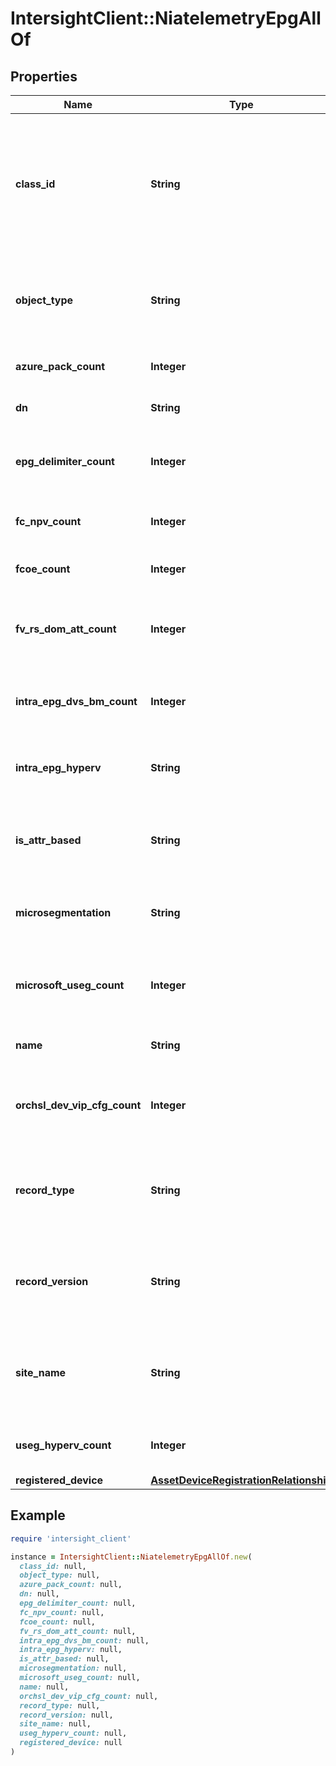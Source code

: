 # IntersightClient::NiatelemetryEpgAllOf

## Properties

| Name | Type | Description | Notes |
| ---- | ---- | ----------- | ----- |
| **class_id** | **String** | The fully-qualified name of the instantiated, concrete type. This property is used as a discriminator to identify the type of the payload when marshaling and unmarshaling data. | [default to &#39;niatelemetry.Epg&#39;] |
| **object_type** | **String** | The fully-qualified name of the instantiated, concrete type. The value should be the same as the &#39;ClassId&#39; property. | [default to &#39;niatelemetry.Epg&#39;] |
| **azure_pack_count** | **Integer** | Azure Pack NAT with ASA feature usage. | [optional] |
| **dn** | **String** | Dn value for the End Point Groups present. | [optional] |
| **epg_delimiter_count** | **Integer** | Number of  objects with delimiter value present in EPG Delimiter attribute. | [optional] |
| **fc_npv_count** | **Integer** | Number of ports with FC path attribute of type FC. | [optional] |
| **fcoe_count** | **Integer** | Number of FCoE per End Point Group. | [optional] |
| **fv_rs_dom_att_count** | **Integer** | Number of FvRsDomAtt objects per End Point Group with VMware configuration. | [optional] |
| **intra_epg_dvs_bm_count** | **Integer** | Intra End Point Group Contract for Distributed Virtual Switch and BM feature usage. | [optional] |
| **intra_epg_hyperv** | **String** | Intra EPG Isolation for Hyper-V, enabled if pcEnfPref attribute is set to enforced. | [optional] |
| **is_attr_based** | **String** | Gets the state of End Point Groups with isAttrBasedEPg value as configured. | [optional] |
| **microsegmentation** | **String** | Gets the state of End Point Groups where microsegmentation is present. | [optional] |
| **microsoft_useg_count** | **Integer** | Number of FvRsDomAtt objects per End Point Group with Microsoft configuration. | [optional] |
| **name** | **String** | Name value for the End Point Groups present. | [optional] |
| **orchsl_dev_vip_cfg_count** | **Integer** | Number of objects with Simplified Service Graph Integration with Windows Azure Pack. | [optional] |
| **record_type** | **String** | Type of record DCNM / APIC / SE. This determines the type of platform where inventory was collected. | [optional] |
| **record_version** | **String** | Version of record being pushed. This determines what was the API version for data available from the device. | [optional] |
| **site_name** | **String** | The Site name represents an APIC cluster. Service Engine can onboard multiple APIC clusters / sites. | [optional] |
| **useg_hyperv_count** | **Integer** | Logical Operators for attribute based microsegmentation in a hypervisor. | [optional] |
| **registered_device** | [**AssetDeviceRegistrationRelationship**](AssetDeviceRegistrationRelationship.md) |  | [optional] |

## Example

```ruby
require 'intersight_client'

instance = IntersightClient::NiatelemetryEpgAllOf.new(
  class_id: null,
  object_type: null,
  azure_pack_count: null,
  dn: null,
  epg_delimiter_count: null,
  fc_npv_count: null,
  fcoe_count: null,
  fv_rs_dom_att_count: null,
  intra_epg_dvs_bm_count: null,
  intra_epg_hyperv: null,
  is_attr_based: null,
  microsegmentation: null,
  microsoft_useg_count: null,
  name: null,
  orchsl_dev_vip_cfg_count: null,
  record_type: null,
  record_version: null,
  site_name: null,
  useg_hyperv_count: null,
  registered_device: null
)
```

